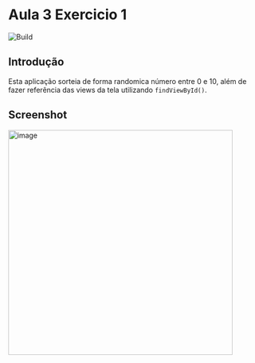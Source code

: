 # Aula 3 Exercicio 1
![Build](https://img.shields.io/static/v1?label=Versão&message=1.0&color=blue) <br>

## Introdução
Esta aplicação sorteia de forma randomica número entre 0 e 10, além de fazer referência das views da tela utilizando `findViewById()`.

## Screenshot
<img width="450" alt="image" src="https://user-images.githubusercontent.com/67007295/184038183-d3248fb4-ab33-4712-894c-db8596e505b1.png">
